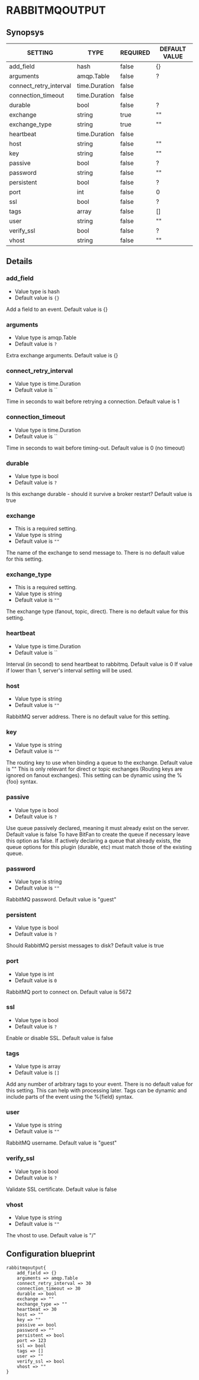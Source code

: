 # RABBITMQOUTPUT


## Synopsys


|        SETTING         |     TYPE      | REQUIRED | DEFAULT VALUE |
|------------------------|---------------|----------|---------------|
| add_field              | hash          | false    | {}            |
| arguments              | amqp.Table    | false    | ?             |
| connect_retry_interval | time.Duration | false    |               |
| connection_timeout     | time.Duration | false    |               |
| durable                | bool          | false    | ?             |
| exchange               | string        | true     | ""            |
| exchange_type          | string        | true     | ""            |
| heartbeat              | time.Duration | false    |               |
| host                   | string        | false    | ""            |
| key                    | string        | false    | ""            |
| passive                | bool          | false    | ?             |
| password               | string        | false    | ""            |
| persistent             | bool          | false    | ?             |
| port                   | int           | false    |             0 |
| ssl                    | bool          | false    | ?             |
| tags                   | array         | false    | []            |
| user                   | string        | false    | ""            |
| verify_ssl             | bool          | false    | ?             |
| vhost                  | string        | false    | ""            |


## Details

### add_field
* Value type is hash
* Default value is `{}`

Add a field to an event. Default value is {}

### arguments
* Value type is amqp.Table
* Default value is `?`

Extra exchange arguments. Default value is {}

### connect_retry_interval
* Value type is time.Duration
* Default value is ``

Time in seconds to wait before retrying a connection. Default value is 1

### connection_timeout
* Value type is time.Duration
* Default value is ``

Time in seconds to wait before timing-out. Default value is 0 (no timeout)

### durable
* Value type is bool
* Default value is `?`

Is this exchange durable - should it survive a broker restart? Default value is true

### exchange
* This is a required setting.
* Value type is string
* Default value is `""`

The name of the exchange to send message to. There is no default value for this setting.

### exchange_type
* This is a required setting.
* Value type is string
* Default value is `""`

The exchange type (fanout, topic, direct). There is no default value for this setting.

### heartbeat
* Value type is time.Duration
* Default value is ``

Interval (in second) to send heartbeat to rabbitmq. Default value is 0
If value if lower than 1, server's interval setting will be used.

### host
* Value type is string
* Default value is `""`

RabbitMQ server address. There is no default value for this setting.

### key
* Value type is string
* Default value is `""`

The routing key to use when binding a queue to the exchange. Default value is ""
This is only relevant for direct or topic exchanges (Routing keys are ignored on fanout exchanges).
This setting can be dynamic using the %{foo} syntax.

### passive
* Value type is bool
* Default value is `?`

Use queue passively declared, meaning it must already exist on the server. Default value is false
To have BitFan to create the queue if necessary leave this option as false.
If actively declaring a queue that already exists, the queue options for this plugin (durable, etc) must match those of the existing queue.

### password
* Value type is string
* Default value is `""`

RabbitMQ password. Default value is "guest"

### persistent
* Value type is bool
* Default value is `?`

Should RabbitMQ persist messages to disk? Default value is true

### port
* Value type is int
* Default value is `0`

RabbitMQ port to connect on. Default value is 5672

### ssl
* Value type is bool
* Default value is `?`

Enable or disable SSL. Default value is false

### tags
* Value type is array
* Default value is `[]`

Add any number of arbitrary tags to your event. There is no default value for this setting.
This can help with processing later. Tags can be dynamic and include parts of the event using the %{field} syntax.

### user
* Value type is string
* Default value is `""`

RabbitMQ username. Default value is "guest"

### verify_ssl
* Value type is bool
* Default value is `?`

Validate SSL certificate. Default value is false

### vhost
* Value type is string
* Default value is `""`

The vhost to use. Default value is "/"



## Configuration blueprint

```
rabbitmqoutput{
	add_field => {}
	arguments => amqp.Table
	connect_retry_interval => 30
	connection_timeout => 30
	durable => bool
	exchange => ""
	exchange_type => ""
	heartbeat => 30
	host => ""
	key => ""
	passive => bool
	password => ""
	persistent => bool
	port => 123
	ssl => bool
	tags => []
	user => ""
	verify_ssl => bool
	vhost => ""
}
```
